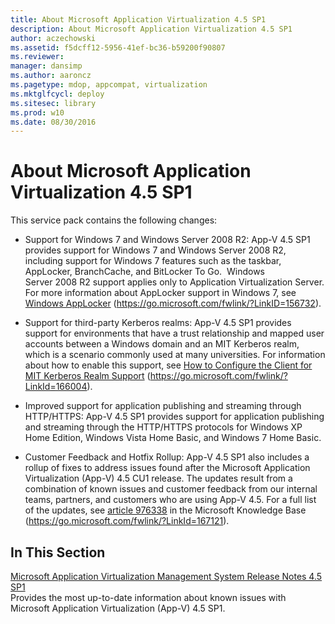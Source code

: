 ```yaml
---
title: About Microsoft Application Virtualization 4.5 SP1
description: About Microsoft Application Virtualization 4.5 SP1
author: aczechowski
ms.assetid: f5dcff12-5956-41ef-bc36-b59200f90807
ms.reviewer: 
manager: dansimp
ms.author: aaroncz
ms.pagetype: mdop, appcompat, virtualization
ms.mktglfcycl: deploy
ms.sitesec: library
ms.prod: w10
ms.date: 08/30/2016
---
```



# About Microsoft Application Virtualization 4.5 SP1


This service pack contains the following changes:

-   Support for Windows 7 and Windows Server 2008 R2: App-V 4.5 SP1 provides support for Windows 7 and Windows Server 2008 R2, including support for Windows 7 features such as the taskbar, AppLocker, BranchCache, and BitLocker To Go.  Windows Server 2008 R2 support applies only to Application Virtualization Server. For more information about AppLocker support in Windows 7, see [Windows AppLocker](https://go.microsoft.com/fwlink/?LinkID=156732) (https://go.microsoft.com/fwlink/?LinkID=156732).

-   Support for third-party Kerberos realms: App-V 4.5 SP1 provides support for environments that have a trust relationship and mapped user accounts between a Windows domain and an MIT Kerberos realm, which is a scenario commonly used at many universities. For information about how to enable this support, see [How to Configure the Client for MIT Kerberos Realm Support](https://go.microsoft.com/fwlink/?LinkId=166004) (https://go.microsoft.com/fwlink/?LinkId=166004).

-   Improved support for application publishing and streaming through HTTP/HTTPS: App-V 4.5 SP1 provides support for application publishing and streaming through the HTTP/HTTPS protocols for Windows XP Home Edition, Windows Vista Home Basic, and Windows 7 Home Basic.

-   Customer Feedback and Hotfix Rollup: App-V 4.5 SP1 also includes a rollup of fixes to address issues found after the Microsoft Application Virtualization (App-V) 4.5 CU1 release. The updates result from a combination of known issues and customer feedback from our internal teams, partners, and customers who are using App-V 4.5. For a full list of the updates, see [article 976338](https://go.microsoft.com/fwlink/?LinkId=167121) in the Microsoft Knowledge Base (https://go.microsoft.com/fwlink/?LinkId=167121).

## In This Section


<a href="" id="microsoft-application-virtualization-management-system-release-notes-4-5-sp1"></a>[Microsoft Application Virtualization Management System Release Notes 4.5 SP1](microsoft-application-virtualization-management-system-release-notes-45-sp1.md)  
Provides the most up-to-date information about known issues with Microsoft Application Virtualization (App-V) 4.5 SP1.

 

 





